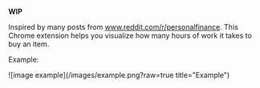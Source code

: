 <b>WIP</b>

Inspired by many posts from www.reddit.com/r/personalfinance. This Chrome extension helps you visualize how many hours of work it takes to buy an item. 

Example:

![image example](/images/example.png?raw=true title="Example")

